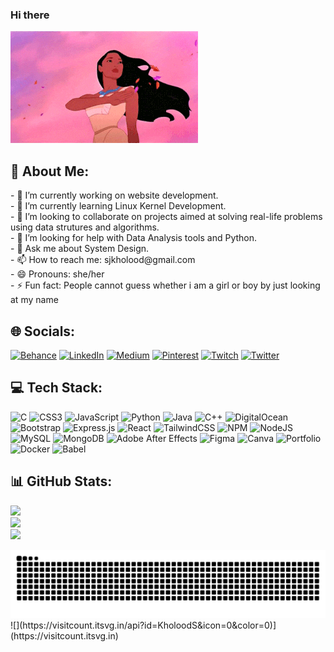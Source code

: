 ### Hi there
<img src="https://github.com/KholoodS/KholoodS/blob/main/Hello.gif" style="max-width: 100%; display: inline-block" >
 <h2>💫 About Me:</h2>
- 🔭 I’m currently working on website development.<br>- 🌱 I’m currently learning Linux Kernel Development.<br>- 👯 I’m looking to collaborate on projects aimed at solving real-life problems using data strutures and algorithms.<br>- 🤔 I’m looking for help with Data Analysis tools and Python.<br>- 💬 Ask me about System Design.<br>- 📫 How to reach me: sjkholood@gmail.com<br>- 😄 Pronouns: she/her<br>- ⚡ Fun fact: People cannot guess whether i am a girl or boy by just looking at my name<br>


 <h2>🌐 Socials:</h2>
 
[![Behance](https://img.shields.io/badge/Behance-1769ff?logo=behance&logoColor=white)](https://behance.net/kholoodsajid) [![LinkedIn](https://img.shields.io/badge/LinkedIn-%230077B5.svg?logo=linkedin&logoColor=white)](https://linkedin.com/in/kholood-jenan-sajid) [![Medium](https://img.shields.io/badge/Medium-12100E?logo=medium&logoColor=white)](https://medium.com/@@sjkholood) [![Pinterest](https://img.shields.io/badge/Pinterest-%23E60023.svg?logo=Pinterest&logoColor=white)](https://pinterest.com/@kholoodsajid) [![Twitch](https://img.shields.io/badge/Twitch-%239146FF.svg?logo=Twitch&logoColor=white)](https://twitch.tv/kholoodjenan) [![Twitter](https://img.shields.io/badge/Twitter-%231DA1F2.svg?logo=Twitter&logoColor=white)](https://twitter.com/@KholoodSajid) 
<br>
 


<h2> 💻 Tech Stack:</h2>

![C](https://img.shields.io/badge/c-%2300599C.svg?style=for-the-badge&logo=c&logoColor=white) ![CSS3](https://img.shields.io/badge/css3-%231572B6.svg?style=for-the-badge&logo=css3&logoColor=white) ![JavaScript](https://img.shields.io/badge/javascript-%23323330.svg?style=for-the-badge&logo=javascript&logoColor=%23F7DF1E) ![Python](https://img.shields.io/badge/python-3670A0?style=for-the-badge&logo=python&logoColor=ffdd54) ![Java](https://img.shields.io/badge/java-%23ED8B00.svg?style=for-the-badge&logo=java&logoColor=white) ![C++](https://img.shields.io/badge/c++-%2300599C.svg?style=for-the-badge&logo=c%2B%2B&logoColor=white) ![DigitalOcean](https://img.shields.io/badge/DigitalOcean-%230167ff.svg?style=for-the-badge&logo=digitalOcean&logoColor=white) ![Bootstrap](https://img.shields.io/badge/bootstrap-%23563D7C.svg?style=for-the-badge&logo=bootstrap&logoColor=white) ![Express.js](https://img.shields.io/badge/express.js-%23404d59.svg?style=for-the-badge&logo=express&logoColor=%2361DAFB) ![React](https://img.shields.io/badge/react-%2320232a.svg?style=for-the-badge&logo=react&logoColor=%2361DAFB) ![TailwindCSS](https://img.shields.io/badge/tailwindcss-%2338B2AC.svg?style=for-the-badge&logo=tailwind-css&logoColor=white) ![NPM](https://img.shields.io/badge/NPM-%23000000.svg?style=for-the-badge&logo=npm&logoColor=white) ![NodeJS](https://img.shields.io/badge/node.js-6DA55F?style=for-the-badge&logo=node.js&logoColor=white) ![MySQL](https://img.shields.io/badge/mysql-%2300f.svg?style=for-the-badge&logo=mysql&logoColor=white) ![MongoDB](https://img.shields.io/badge/MongoDB-%234ea94b.svg?style=for-the-badge&logo=mongodb&logoColor=white) ![Adobe After Effects](https://img.shields.io/badge/Adobe%20After%20Effects-9999FF.svg?style=for-the-badge&logo=Adobe%20After%20Effects&logoColor=white) 	![Figma](https://img.shields.io/badge/figma-%23F24E1E.svg?style=for-the-badge&logo=figma&logoColor=white) ![Canva](https://img.shields.io/badge/Canva-%2300C4CC.svg?style=for-the-badge&logo=Canva&logoColor=white) ![Portfolio](https://img.shields.io/badge/Portfolio-%23000000.svg?style=for-the-badge&logo=firefox&logoColor=#FF7139) ![Docker](https://img.shields.io/badge/docker-%230db7ed.svg?style=for-the-badge&logo=docker&logoColor=white) ![Babel](https://img.shields.io/badge/Babel-F9DC3e?style=for-the-badge&logo=babel&logoColor=black)
<br>


 <h2>📊 GitHub Stats:</h2>
 
![](https://github-readme-stats.vercel.app/api?username=KholoodS&theme=dark&hide_border=false&include_all_commits=true&count_private=true)<br/>
![](https://github-readme-streak-stats.herokuapp.com/?user=KholoodS&theme=dark&hide_border=false)<br/>
![](https://github-readme-stats.vercel.app/api/top-langs/?username=KholoodS&theme=dark&hide_border=false&include_all_commits=true&count_private=true&layout=compact)
<br>

<img src="https://github.com/KholoodS/KholoodS/blob/main/github-user-contribution.svg"  style="max-width: 100%; display: inline-block" >

<br>
![](https://visitcount.itsvg.in/api?id=KholoodS&icon=0&color=0)](https://visitcount.itsvg.in)

